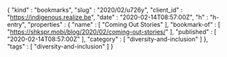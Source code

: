 {
  "kind" : "bookmarks",
  "slug" : "2020/02/u726y",
  "client_id" : "https://indigenous.realize.be",
  "date" : "2020-02-14T08:57:00Z",
  "h" : "h-entry",
  "properties" : {
    "name" : [ "Coming Out Stories" ],
    "bookmark-of" : [ "https://shkspr.mobi/blog/2020/02/coming-out-stories/" ],
    "published" : [ "2020-02-14T08:57:00Z" ],
    "category" : [ "diversity-and-inclusion" ]
  },
  "tags" : [ "diversity-and-inclusion" ]
}
